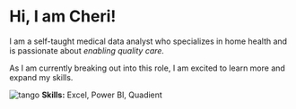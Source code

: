 # Hi, I am Cheri!

I am a self-taught medical data analyst who specializes in home health and is passionate about <em>enabling quality care.</em>

As I am currently breaking out into this role, I am excited to learn more and expand my skills.

<img src="tango.png" alt="tango"> <strong>Skills:</strong> Excel, Power BI, Quadient
